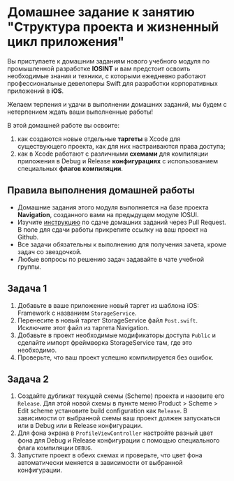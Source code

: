 # Домашнее задание к занятию "Структура проекта и жизненный цикл приложения"

Вы приступаете к домашним заданиям нового учебного модуля по промышленной разработке **IOSINT** и вам предстоит освоить необходимые знания и техники, с которыми ежедневно работают профессиональные девелоперы Swift для разработки корпоративных приложений в **iOS**.

Желаем терпения и удачи в выполнении домашних заданий, мы будем с нетерпением ждать ваши выполненные работы!

В этой домашней работе вы освоите:
1) как создаются новые отдельные **таргеты** в Xcode для существующего проекта, как для них настраиваются права доступа;
2) как в Xcode работают с различными **схемами** для компиляции приложения в Debug и Release **конфигурациях** с использованием специальных **флагов компиляции**.

## Правила выполнения домашней работы

* Домашние задания этого модуля выполняется на базе проекта **Navigation**, созданного вами на предыдущем модуле IOSUI.
* Изучите [инструкцию](https://github.com/netology-code/iosint-homeworks/blob/main/Pull%20request's%20guideline.md) по сдаче домашних заданий через Pull Request. В поле для сдачи работы прикрепите ссылку на ваш проект на Github.
* Все задачи обязательны к выполнению для получения зачета, кроме задач со звездочкой.
* Любые вопросы по решению задач задавайте в чате учебной группы.

## Задача 1
1. Добавьте в ваше приложение новый таргет из шаблона iOS: Framework с названием `StorageService`.
2. Перенесите в новый таргет StorageService файл `Post.swift`. Исключите этот файл из таргета Navigation.
3. Добавьте в проект необходимые модификаторы доступа `Public` и сделайте импорт фреймворка StorageService там, где это необходимо.
4. Проверьте, что ваш проект успешно компилируется без ошибок.

## Задача 2
1. Создайте дубликат текущей схемы (Scheme) проекта и назовите его `Release`. Для этой новой схемы в пункте меню Product > Scheme > Edit scheme установите build configuration как `Release`. В зависимости от выбранной схемы ваш проект должен запускаться или в Debug или в Release конфигурации.
2. Для фона экрана в `ProfileViewController` настройте разный цвет фона для Debug и Release конфигурации с помощью специального флага компиляции `DEBUG`.
3. Запустите проект в обеих схемах и проверьте, что цвет фона автоматически меняется в зависимости от выбранной конфигурации.
